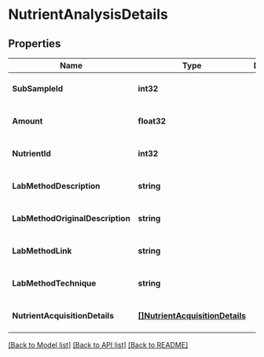 # NutrientAnalysisDetails

## Properties
Name | Type | Description | Notes
------------ | ------------- | ------------- | -------------
**SubSampleId** | **int32** |  | [optional] [default to null]
**Amount** | **float32** |  | [optional] [default to null]
**NutrientId** | **int32** |  | [optional] [default to null]
**LabMethodDescription** | **string** |  | [optional] [default to null]
**LabMethodOriginalDescription** | **string** |  | [optional] [default to null]
**LabMethodLink** | **string** |  | [optional] [default to null]
**LabMethodTechnique** | **string** |  | [optional] [default to null]
**NutrientAcquisitionDetails** | [**[]NutrientAcquisitionDetails**](NutrientAcquisitionDetails.md) |  | [optional] [default to null]

[[Back to Model list]](../README.md#documentation-for-models) [[Back to API list]](../README.md#documentation-for-api-endpoints) [[Back to README]](../README.md)
